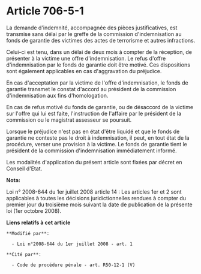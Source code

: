 # Article 706-5-1

La demande d'indemnité, accompagnée des pièces justificatives, est transmise sans délai par le greffe de la commission
d'indemnisation au fonds de garantie des victimes des actes de terrorisme et autres infractions.

Celui-ci est tenu, dans un délai de deux mois à compter de la réception, de présenter à la victime une offre d'indemnisation.
Le refus d'offre d'indemnisation par le fonds de garantie doit être motivé. Ces dispositions sont également applicables en
cas d'aggravation du préjudice.

En cas d'acceptation par la victime de l'offre d'indemnisation, le fonds de garantie transmet le constat d'accord au
président de la commission d'indemnisation aux fins d'homologation.

En cas de refus motivé du fonds de garantie, ou de désaccord de la victime sur l'offre qui lui est faite, l'instruction de
l'affaire par le président de la commission ou le magistrat assesseur se poursuit.

Lorsque le préjudice n'est pas en état d'être liquidé et que le fonds de garantie ne conteste pas le droit à indemnisation,
il peut, en tout état de la procédure, verser une provision à la victime. Le fonds de garantie tient le président de la
commission d'indemnisation immédiatement informé. 

Les modalités d'application du présent article sont fixées par décret en Conseil d'Etat.

**Nota:**

Loi n° 2008-644 du 1er juillet 2008 article 14 : Les articles 1er et 2 sont applicables à toutes les décisions
juridictionnelles rendues à compter du premier jour du troisième mois suivant la date de publication de la présente loi (1er
octobre 2008).

**Liens relatifs à cet article**

	**Modifié par**:

	  - Loi n°2008-644 du 1er juillet 2008 - art. 1

	**Cité par**:

	  - Code de procédure pénale - art. R50-12-1 (V)

